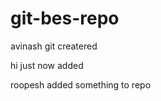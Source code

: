 # git-bes-repo



avinash git createred




hi just now added 






roopesh added something to repo
